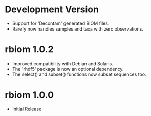 # Development Version

* Support for 'Decontam' generated BIOM files.
* Rarefy now handles samples and taxa with zero observations.

# rbiom 1.0.2

* Improved compatibility with Debian and Solaris.
* The 'rhdf5' package is now an optional dependency.
* The select() and subset() functions now subset sequences too.


# rbiom 1.0.0

* Initial Release

